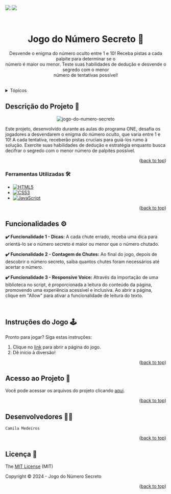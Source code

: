 <a name="readme-top"></a>

<p align="left">
  <img src="http://img.shields.io/static/v1?label=License&message=MIT&color=green&style=for-the-badge"/>
   <img src="http://img.shields.io/static/v1?label=STATUS&message=CONCLUIDO&color=GREEN&style=for-the-badge"/>
</p>

<br/>


<div align="center">
  
  <h1 align="center">Jogo do Número Secreto 🎲</h1>
  
</div>

<p align="center">
   Desvende o enigma do número oculto entre 1 e 10! Receba pistas a cada palpite para determinar se o<br>número é maior ou menor. Teste suas habilidades de dedução e desvende o segredo com o menor <br>número de tentativas possível!
    <br/>
    <br/>
</p>


<!-- TABLE OF CONTENTS -->
<details>
  <summary>Tópicos</summary>
  <ol>
    <li>
      <a href="#descrição-do-projeto">Descrição do Projeto </a>
      <ul>
        <li><a href="#ferramentas-utilizadas">Ferramentas Utilizadas</a></li>
      </ul>
    </li>
    <li>
      <a href="#funcionalidades">Funcionalidades</a>
    </li>
    <li><a href="#instruções-do-jogo">Instruções do Jogo</a></li>
    <li><a href="#acesso-ao-projeto">Acesso ao Projeto</a></li>
    <li><a href="#desenvolvedores">Desenvolvedores</a></li>
    <li><a href="#licença">Licença</a></li>
  </ol>
</details>


<!-- ABOUT THE PROJECT -->
## Descrição do Projeto 📝

<div align="center">

![jogo-do-numero-secreto](https://github.com/medeiroscamila/jogo-do-numero-secreto/assets/139920123/e6434647-7f71-42e6-b86c-915d2161432a)

</div>

Este projeto, desenvolvido durante as aulas do programa ONE, desafia os jogadores a desvendarem o enigma do número oculto, que varia entre 1 e 10! A cada tentativa, receberão pistas cruciais para guiá-los rumo à solução. Exercite suas habilidades de dedução e estratégia enquanto busca decifrar o segredo com o menor número de palpites possível.

<p align="right">(<a href="#readme-top">back to top</a>)</p>


### Ferramentas Utilizadas 🛠️


* [![HTML5](https://img.shields.io/badge/html5-%23E34F26.svg?style=for-the-badge&logo=html5&logoColor=white)](HTML5-url)
* [![CSS3](https://img.shields.io/badge/css3-%231572B6.svg?style=for-the-badge&logo=css3&logoColor=white)](CSS3-url)
* [![JavaScript](https://img.shields.io/badge/javascript-%23323330.svg?style=for-the-badge&logo=javascript&logoColor=%23F7DF1E)](JavaScript-url)


<p align="right">(<a href="#readme-top">back to top</a>)</p>


<!-- GETTING STARTED -->
##  Funcionalidades ⚙️

**:heavy_check_mark: Funcionalidade 1 - Dicas:** A cada chute errado, receba uma dica para orientá-lo se o número secreto é maior ou menor que o número chutado.
  
**:heavy_check_mark: Funcionalidade 2 - Contagem de Chutes:** Ao final do jogo, depois de descobrir o número secreto, saiba quantos chutes foram necessários até acertar o número.
  
**:heavy_check_mark: Funcionalidade 3 - Responsive Voice:** Através da importação de uma biblioteca no script, é proporcionada a leitura do conteúdo da página, promovendo uma experiência acessível e inclusiva. Ao abrir a página, clique em "Allow" para ativar a funcionalidade de leitura do texto.

<br>

<!-- USAGE EXAMPLES -->
## Instruções do Jogo 🕹️

Pronto para jogar? Siga estas instruções:

<ol>
    <li>Clique no <a href="https://jogo-nu-lilac.vercel.app/">link</a> para abrir a página do jogo.</li>
    <li>Dê início à diversão!</li>
</ol>


<p align="right">(<a href="#readme-top">back to top</a>)</p>


<!-- ROADMAP -->
## Acesso ao Projeto 📁


Você pode acessar os arquivos do projeto clicando [aqui](https://github.com/medeiroscamila/jogo-do-numero-secreto). 

<p align="right">(<a href="#readme-top">back to top</a>)</p>

<!-- CONTRIBUTING -->
## Desenvolvedores 👩‍💻


`Camila Medeiros` 

<p align="right">(<a href="#readme-top">back to top</a>)</p>



<!-- LICENSE -->
## Licença 📄

The [MIT License](https://github.com/medeiroscamila/jogo-do-numero-secreto/blob/main/LICENSE) (MIT)

Copyright :copyright: 2024 - Jogo do Número Secreto

<p align="right">(<a href="#readme-top">back to top</a>)</p>
